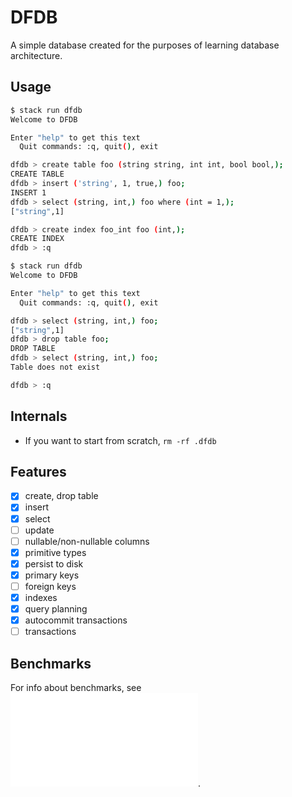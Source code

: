 # DFDB

A simple database created for the purposes of learning database architecture.

## Usage

```bash
$ stack run dfdb
Welcome to DFDB

Enter "help" to get this text
  Quit commands: :q, quit(), exit

dfdb > create table foo (string string, int int, bool bool,);
CREATE TABLE
dfdb > insert ('string', 1, true,) foo;
INSERT 1
dfdb > select (string, int,) foo where (int = 1,);
["string",1]

dfdb > create index foo_int foo (int,);
CREATE INDEX
dfdb > :q

$ stack run dfdb
Welcome to DFDB

Enter "help" to get this text
  Quit commands: :q, quit(), exit

dfdb > select (string, int,) foo;
["string",1]
dfdb > drop table foo;
DROP TABLE
dfdb > select (string, int,) foo;
Table does not exist

dfdb > :q
```

## Internals

* If you want to start from scratch, `rm -rf .dfdb`

## Features

- [x] create, drop table
- [x] insert
- [x] select
- [ ] update
- [ ] nullable/non-nullable columns
- [x] primitive types
- [x] persist to disk
- [x] primary keys
- [ ] foreign keys
- [x] indexes
- [x] query planning
- [x] autocommit transactions
- [ ] transactions

## Benchmarks

For info about benchmarks, see ![benchmark.pdf](benchmark.html).
